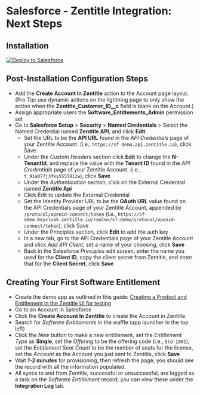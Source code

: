 
# Salesforce - Zentitle Integration: Next Steps

## Installation 
<a href="https://githubsfdeploy.herokuapp.com?owner=Nalpeiron&repo=salesforce-integration&ref=main">
  <img alt="Deploy to Salesforce"
       src="https://raw.githubusercontent.com/afawcett/githubsfdeploy/master/deploy.png">
</a>

## Post-Installation Configuration Steps

* Add the **Create Account In Zentitle** action to the Account page layout. (Pro Tip: use dynamic actions on the lightning page to only show the action when the **Zentitle_Customer_ID__c** field is blank on the Account.)
* Assign appropriate users the **Software_Entitlements_Admin** permission set
* Go to **Salesforce Setup** > **Security** > **Named Credentials** > Select the Named Credential named **Zentitle API**, and click **Edit**.
  * Set the URL to be the **API URL** found in the *API Credentials* page of your Zentitle Account. (i.e., `https://sf-demo.api.zentitle.io`), click Save
  * Under the *Custom Headers* section click **Edit** to change the **N-TenantId**, and replace the value with the **Tenant ID** found in the *API Credentials* page of your Zentitle Account. (i.e., `t_91a077j3fky5555812w`), click **Save**
  * Under the *Authentication* section, click on the External Credential named **Zentitle Api**
  * Click Edit to update the External Credential
  * Set the Identity Provider URL to be the **OAuth URL** value found on the API Credentials page of your Zentitle Account, appended by `/protocol/openid-connect/token` (i.e., `https://sf-demo.keycloak.zentitle.io/realms/sf-demo/protocol/openid-connect/token`), click Save
  * Under the Principles section, click **Edit** to add the auth key
  * In a new tab, go to the API Credentials page of your Zentitle Account and click *Add API Client*, set a name of your choosing, click **Save**
  * Back in the Salesforce *Principles* edit screen, enter the name you used for the **Client ID**, copy the client secret from Zentitle, and enter that for the **Client Secret**, click **Save**

## Creating Your First Software Entitlement

* Create the demo app as outlined in this guide: [Creating a Product and Entitlement in the Zentitle UI for testing](https://docs.zentitle.io/developers/no-code-test-application/creating-a-product-and-entitlement/ "Named link title")
* Go to an Account in Salesforce
* Click the **Create Account In Zentitle** to create the Account in Zentitle
* Search for *Software Entitlements* in the waffle (app launcher in the top left)
* Click the *New* button to make a new entitlement, set the *Entitlement Type* as **Single**, set the *Offering* to be the offering code (i.e., `Std-1001`), set the *Entitlement Seat Count* to be the number of seats for the license, set the *Account* as the Account you just sent to Zentitle, click **Save**
* Wait ***1-2 minutes*** for provisioning, then refresh the page; you should see the record with all the information populated.
* All syncs to and from Zentitle, successful or unsuccessful, are logged as a task on the *Software Entitlement* record; you can view these under the **Integration Log** tab.
